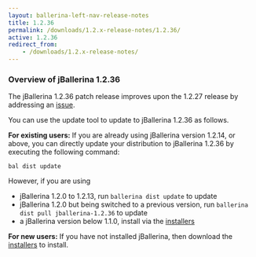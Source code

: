 ```yaml
---
layout: ballerina-left-nav-release-notes
title: 1.2.36
permalink: /downloads/1.2.x-release-notes/1.2.36/
active: 1.2.36
redirect_from:
    - /downloads/1.2.x-release-notes/
---
```


### Overview of jBallerina 1.2.36

The jBallerina 1.2.36 patch release improves upon the 1.2.27 release by addressing an [issue](https://github.com/ballerina-platform/ballerina-standard-library/issues/4083).

You can use the update tool to update to jBallerina 1.2.36 as follows.

**For existing users:**
If you are already using jBallerina version 1.2.14, or above, you can directly update your distribution to jBallerina 1.2.36 by executing the following command:

```
bal dist update
```

However, if you are using

- jBallerina 1.2.0 to 1.2.13, run `ballerina dist update` to update
- jBallerina 1.2.0 but being switched to a previous version, run `ballerina dist pull jballerina-1.2.36` to update
- a jBallerina version below 1.1.0, install via the [installers](https://ballerina.io/downloads/)

**For new users:**
If you have not installed jBallerina, then download the [installers](https://ballerina.io/downloads/) to install.

<style>.cGitButtonContainer, .cBallerinaTocContainer {display:none;}</style>
